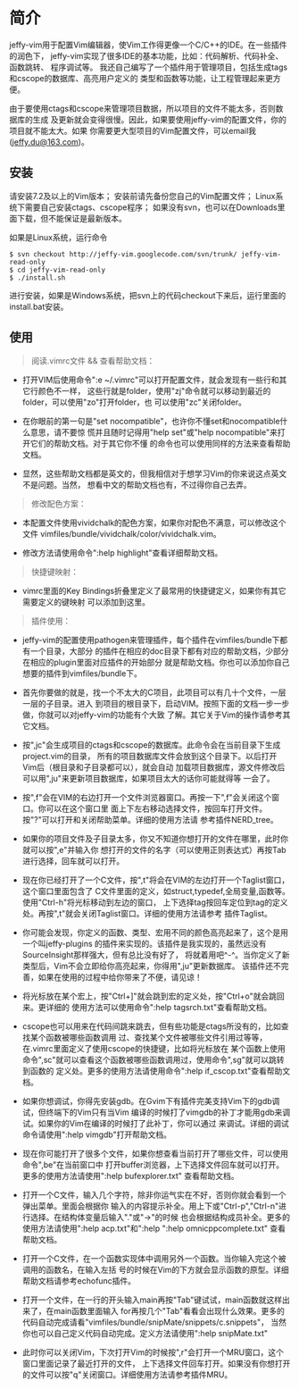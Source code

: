 简介
============

jeffy-vim用于配置Vim编辑器，使Vim工作得更像一个C/C++的IDE。在一些插件的润色下，
jeffy-vim实现了很多IDE的基本功能，比如：代码解析、代码补全、函数跳转、 程序调试等。
我还自己编写了一个插件用于管理项目，包括生成tags和cscope的数据库、高亮用户定义的
类型和函数等功能，让工程管理起来更方便。

由于要使用ctags和cscope来管理项目数据，所以项目的文件不能太多，否则数据库的生成
及更新就会变得很慢。因此，如果要使用jeffy-vim的配置文件，你的项目就不能太大。如果
你需要更大型项目的Vim配置文件，可以email我(jeffy.du@163.com)。


安装
------------

请安装7.2及以上的Vim版本；
安装前请先备份您自己的Vim配置文件；
Linux系统下需要自己安装ctags、cscope程序；
如果没有svn，也可以在Downloads里面下载，但不能保证是最新版本。

如果是Linux系统，运行命令

    $ svn checkout http://jeffy-vim.googlecode.com/svn/trunk/ jeffy-vim-read-only
    $ cd jeffy-vim-read-only
    $ ./install.sh

进行安装，如果是Windows系统，把svn上的代码checkout下来后，运行里面的install.bat安装。


使用
-------------------------

> 阅读.vimrc文件 && 查看帮助文档：

*   打开VIM后使用命令":e ~/.vimrc"可以打开配置文件，就会发现有一些行和其它行颜色不一样，
    这些行就是folder，使用"zj"命令就可以移动到最近的folder，可以使用"zo"打开folder，也
    可以使用"zc"关闭folder。

*   在你眼前的第一句是"set nocompatible"，也许你不懂set和nocompatible什么意思，请不要惊
    慌并且随时记得用"help set"或"help nocompatible"来打开它们的帮助文档。对于其它你不懂
    的命令也可以使用同样的方法来查看帮助文档。

*   显然，这些帮助文档都是英文的，但我相信对于想学习Vim的你来说这点英文不是问题。当然，
    想看中文的帮助文档也有，不过得你自己去弄。

> 修改配色方案：

*   本配置文件使用vividchalk的配色方案，如果你对配色不满意，可以修改这个文件
    vimfiles/bundle/vividchalk/color/vividchalk.vim。

*   修改方法请使用命令":help highlight"查看详细帮助文档。

> 快捷键映射：

*   vimrc里面的Key Bindings折叠里定义了最常用的快捷键定义，如果你有其它需要定义的键映射
    可以添加到这里。

> 插件使用：

*   jeffy-vim的配置使用pathogen来管理插件，每个插件在vimfiles/bundle下都有一个目录，大部分
    的插件在相应的doc目录下都有对应的帮助文档，少部分在相应的plugin里面对应插件的开始部分
    就是帮助文档。你也可以添加你自己想要的插件到vimfiles/bundle下。

*   首先你要做的就是，找一个不太大的C项目，此项目可以有几十个文件，一层一层的子目录。进入
    到项目的根目录下，启动VIM。按照下面的文档一步一步做，你就可以对jeffy-vim的功能有个大致
    了解。其它关于Vim的操作请参考其它文档。

*   按",jc"会生成项目的ctags和cscope的数据库。此命令会在当前目录下生成project.vim的目录，
    所有的项目数据库文件会放到这个目录下。以后打开Vim后（根目录和子目录都可以），就会自动
    加载项目数据库，源文件修改后可以用",ju"来更新项目数据库，如果项目太大的话你可能就得等
    一会了。

*   按",f"会在VIM的右边打开一个文件浏览器窗口。再按一下",f"会关闭这个窗口。你可以在这个窗口里
    面上下左右移动选择文件，按回车打开文件。按"?"可以打开和关闭帮助菜单。详细的使用方法请
    参考插件NERD_tree。

*   如果你的项目文件及子目录太多，你又不知道你想打开的文件在哪里，此时你就可以按",e"并输入你
    想打开的文件的名字（可以使用正则表达式）再按Tab进行选择，回车就可以打开。

*   现在你已经打开了一个C文件，按",t"将会在VIM的左边打开一个Taglist窗口，这个窗口里面包含了
    C文件里面的定义，如struct,typedef,全局变量,函数等。使用"Ctrl-h"将光标移动到左边的窗口，
    上下选择tag按回车定位到tag的定义处。再按",t"就会关闭Taglist窗口。详细的使用方法请参考
    插件Taglist。

*   你可能会发现，你定义的函数、类型、宏用不同的颜色高亮起来了，这个是用一个叫jeffy-plugins
    的插件来实现的。该插件是我实现的，虽然远没有SourceInsight那样强大，但有总比没有好了，
    将就着用吧^-^。当你定义了新类型后，Vim不会立即给你高亮起来，你得用",ju"更新数据库。
    该插件还不完善，如果在使用的过程中给你带来了不便，请见谅！

*   将光标放在某个宏上，按"Ctrl+]"就会跳到宏的定义处，按"Ctrl+o"就会跳回来。更详细的
    使用方法可以使用命令":help tagsrch.txt"查看帮助文档。

*   cscope也可以用来在代码间跳来跳去，但有些功能是ctags所没有的，比如查找某个函数被哪些函数调用
    过、查找某个文件被哪些文件引用过等等，在.vimrc里面定义了使用cscope的快捷键，比如将光标放在
    某个函数上使用命令",sc"就可以查看这个函数被哪些函数调用过，使用命令",sg"就可以跳转到函数的
    定义处。更多的使用方法请使用命令":help if_cscop.txt"查看帮助文档。

*   如果你想调试，你得先安装gdb。在Gvim下有插件完美支持Vim下的gdb调试，但终端下的Vim只有当Vim
    编译的时候打了vimgdb的补丁才能用gdb来调试。如果你的Vim在编译的时候打了此补丁，你可以通过
    <F7>来调试。详细的调试命令请使用":help vimgdb"打开帮助文档。

*   现在你可能打开了很多个文件，如果你想查看当前打开了哪些文件，可以使用命令",be"在当前窗口中
    打开buffer浏览器，上下选择文件回车就可以打开。更多的使用方法请使用":help bufexplorer.txt"
    查看帮助文档。

*   打开一个C文件，输入几个字符，除非你运气实在不好，否则你就会看到一个弹出菜单。里面会根据你
    输入的内容提示补全。用上下或"Ctrl-p","Ctrl-n"进行选择。在结构体变量后输入"."或"->"的时候
    也会根据结构成员补全。更多的使用方法请使用":help acp.txt"和":help ":help omnicppcomplete.txt"
    查看帮助文档。

*   打开一个C文件，在一个函数实现体中调用另外一个函数。当你输入完这个被调用的函数名，在输入左括
    号的时候在Vim的下方就会显示函数的原型。详细帮助文档请参考echofunc插件。

*   打开一个文件，在一行的开头输入main再按"Tab"键试试，main函数就这样出来了，在main函数里面输入
    for再按几个"Tab"看看会出现什么效果。更多的代码自动完成请看"vimfiles/bundle/snipMate/snippets/c.snippets"，
    当然你也可以自己定义代码自动完成。定义方法请使用":help snipMate.txt"

*   此时你可以关闭Vim，下次打开Vim的时候按",r"会打开一个MRU窗口，这个窗口里面记录了最近打开的文件，
    上下选择文件回车打开。如果没有你想打开的文件可以按"q"关闭窗口。详细使用方法请参考插件MRU。
